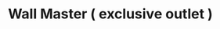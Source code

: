 ---
title: "Wall Master ( exclusive outlet )"
url: /karachi/wall-master-exclusive-outlet/
shop: interior decoration
---